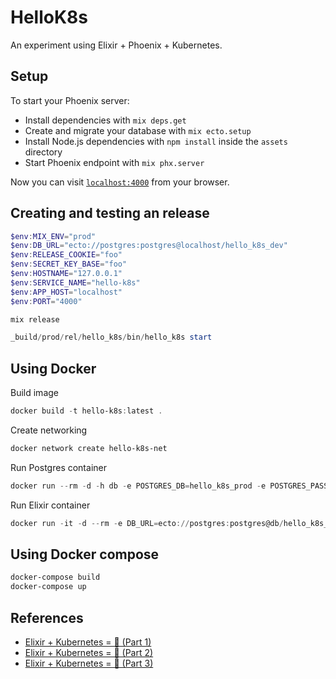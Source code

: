 # HelloK8s

An experiment using Elixir + Phoenix + Kubernetes.

## Setup

To start your Phoenix server:

  * Install dependencies with `mix deps.get`
  * Create and migrate your database with `mix ecto.setup`
  * Install Node.js dependencies with `npm install` inside the `assets` directory
  * Start Phoenix endpoint with `mix phx.server`

Now you can visit [`localhost:4000`](http://localhost:4000) from your browser.

## Creating and testing an release

```powershell
$env:MIX_ENV="prod"
$env:DB_URL="ecto://postgres:postgres@localhost/hello_k8s_dev"
$env:RELEASE_COOKIE="foo"
$env:SECRET_KEY_BASE="foo"
$env:HOSTNAME="127.0.0.1"
$env:SERVICE_NAME="hello-k8s"
$env:APP_HOST="localhost"
$env:PORT="4000"

mix release
```

```powershell
_build/prod/rel/hello_k8s/bin/hello_k8s start
```

## Using Docker

Build image

```powershell
docker build -t hello-k8s:latest .
```

Create networking

```powershell
docker network create hello-k8s-net
```

Run Postgres container

```powershell
docker run --rm -d -h db -e POSTGRES_DB=hello_k8s_prod -e POSTGRES_PASSWORD=postgres -p 5432 --name db --network hello-k8s-net postgres
```

Run Elixir container

```powershell
docker run -it -d --rm -e DB_URL=ecto://postgres:postgres@db/hello_k8s_prod -e RELEASE_COOKIE=secret-cookie -e SECRET_KEY_BASE=your-secret-key -e SERVICE_NAME=hello-k8s -e APP_HOST=localhost -e PORT=4000 --network hello-k8s-net --publish 4000:4000 hello-k8s:latest
```

## Using Docker compose

```powershell
docker-compose build
docker-compose up
```

## References

- [Elixir + Kubernetes = 💜 (Part 1)](https://medium.com/@groksrc/elixir-plus-kubernetes-part-1-80129eab14f0)
- [Elixir + Kubernetes = 💜 (Part 2)](https://medium.com/@groksrc/https-medium-com-groksrc-elixir-plus-kubernetes-part-2-a0579473d7f9)
- [Elixir + Kubernetes = 💜 (Part 3)](https://medium.com/@groksrc/elixir-kubernetes-part-3-9bbd71c9c370)